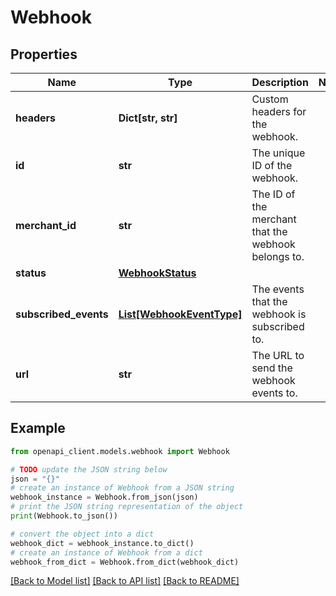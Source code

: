 # Webhook


## Properties

Name | Type | Description | Notes
------------ | ------------- | ------------- | -------------
**headers** | **Dict[str, str]** | Custom headers for the webhook. | 
**id** | **str** | The unique ID of the webhook. | 
**merchant_id** | **str** | The ID of the merchant that the webhook belongs to. | 
**status** | [**WebhookStatus**](WebhookStatus.md) |  | 
**subscribed_events** | [**List[WebhookEventType]**](WebhookEventType.md) | The events that the webhook is subscribed to. | 
**url** | **str** | The URL to send the webhook events to. | 

## Example

```python
from openapi_client.models.webhook import Webhook

# TODO update the JSON string below
json = "{}"
# create an instance of Webhook from a JSON string
webhook_instance = Webhook.from_json(json)
# print the JSON string representation of the object
print(Webhook.to_json())

# convert the object into a dict
webhook_dict = webhook_instance.to_dict()
# create an instance of Webhook from a dict
webhook_from_dict = Webhook.from_dict(webhook_dict)
```
[[Back to Model list]](../README.md#documentation-for-models) [[Back to API list]](../README.md#documentation-for-api-endpoints) [[Back to README]](../README.md)


